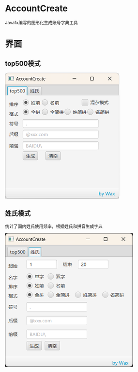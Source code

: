 # AccountCreate
Javafx编写的图形化生成账号字典工具


# 界面
## top500模式

![top](https://raw.githubusercontent.com/WaxToday/AccountCreate/main/img/3.png)

## 姓氏模式

统计了国内姓氏使用频率，根据姓氏和拼音生成字典

![xing](https://raw.githubusercontent.com/WaxToday/AccountCreate/main/img/2.png)
